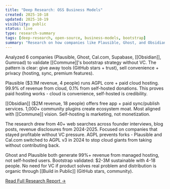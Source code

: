 ```yaml
---
title: "Deep Research: OSS Business Models"
created: 2025-10-18
updated: 2025-10-19
visibility: public
status: live
type: research-summary
tags: [deep-research, open-source, business-models, bootstrap]
summary: "Research on how companies like Plausible, Ghost, and Obsidian built sustainable open source businesses. Bootstrap model validated: $2-3M with 4-18 people."
---
```


Analyzed 6 companies (Plausible, Ghost, Cal.com, Supabase, [[Obsidian]], Gumroad) to validate [[Commune]]'s bootstrap strategy without VC. The pattern is clear: give away tools (GitHub stars + trust), sell convenience + privacy (hosting, sync, premium features).

Plausible ($3.1M revenue, 4 people) runs AGPL core + paid cloud hosting. 99.9% of revenue from cloud, 0.1% from self-hosted donations. This proves paid hosting works - cloud is convenience, self-hosted is credibility.

[[Obsidian]] ($2M revenue, 18 people) offers free app + paid sync/publish services. 1,000+ community plugins create ecosystem moat. Most aligned with [[Commune]] vision. Self-hosting is marketing, not monetization.

The research drew from 40+ web searches across founder interviews, blog posts, revenue disclosures from 2024-2025. Focused on companies that stayed profitable without VC pressure. AGPL prevents forks - Plausible and Cal.com switched to AGPL v3 in 2024 to stop cloud giants from taking without contributing back.

Ghost and Plausible both generate 99%+ revenue from managed hosting, not self-hosted users. Bootstrap validated: $2-3M sustainable with 4-18 people. No need for VC if product solves real problem and distribution is organic through [[Build in Public]] (GitHub stars, community).

[Read Full Research Report →](/research/oss-business-models)
